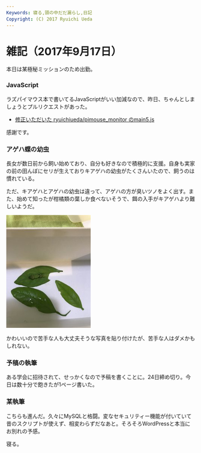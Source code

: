 ```yaml
---
Keywords: 寝る,頭の中だだ漏らし,日記
Copyright: (C) 2017 Ryuichi Ueda
---
```


# 雑記（2017年9月17日）
本日は某極秘ミッションのため出勤。

<h3>JavaScript</h3>

ラズパイマウス本で書いてるJavaScriptがいい加減なので、昨日、ちゃんとしましょうとプルリクエストがあった。

<ul>
 	<li><a href="https://github.com/ryuichiueda/pimouse_monitor/blob/version2/contents/main5.js">修正いただいた ryuichiueda/pimouse_monitor のmain5.js</a></li>
</ul>

感謝です。

<h3>アゲハ蝶の幼虫</h3>

長女が数日前から飼い始めており、自分も好きなので積極的に支援。自身も実家の前の田んぼにセリが生えておりキアゲハの幼虫がたくさんいたので、飼うのは慣れている。

ただ、キアゲハとアゲハの幼虫は違って、アゲハの方が臭いツノをよく出す。また、始めて知ったが柑橘類の葉しか食べないそうで、餌の入手がキアゲハより難しいようだ。

<a href="IMG_8806-e1505660277569.jpg"><img src="IMG_8806-e1505660277569-225x300.jpg" alt="" width="225" height="300" class="aligncenter size-medium wp-image-10494" /></a>

かわいいので苦手な人も大丈夫そうな写真を貼り付けたが、苦手な人はダメかもしれない。

<h3>予稿の執筆</h3>

ある学会に招待されて、せっかくなので予稿を書くことに。24日締め切り。今日は数十分で飽きたが1ページ書いた。

<h3>某執筆</h3>

こちらも進んだ。久々にMySQLと格闘。変なセキュリティー機能が付いていて昔のスクリプトが使えず、相変わらずだなあと。そろそろWordPressと本当にお別れの予感。



寝る。
